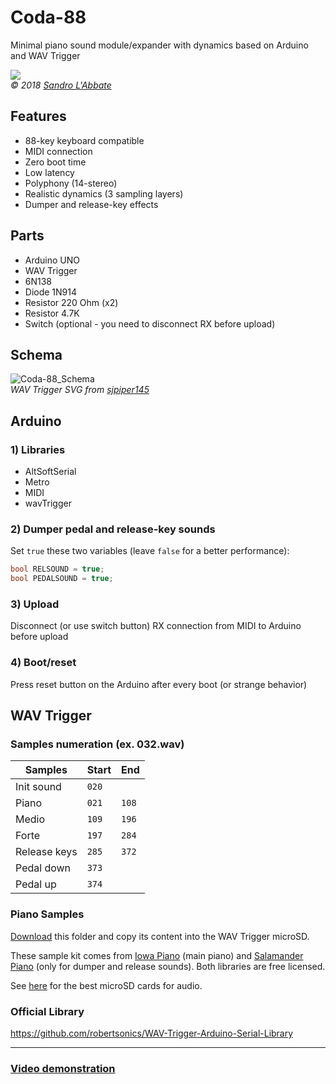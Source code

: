 # Coda-88

Minimal piano sound module/expander with dynamics based on Arduino and WAV Trigger

![](https://www.sandrolabbate.com/wp-content/uploads/2023/11/2018_coda_close.jpg) 
<br>
*© 2018 [Sandro L'Abbate](https://www.sandrolabbate.com "Sandro L'Abbate")*

## Features
- 88-key keyboard compatible
- MIDI connection
- Zero boot time
- Low latency 
- Polyphony (14-stereo)
- Realistic dynamics (3 sampling layers)
- Dumper and release-key effects

## Parts
- Arduino UNO
- WAV Trigger
- 6N138
- Diode 1N914
- Resistor 220 Ohm (x2) 
- Resistor 4.7K
- Switch (optional - you need to disconnect RX before upload)

## Schema
![Coda-88_Schema](https://github.com/sandrolab/Coda-88/blob/1e316c8b399025062a1382ba375b062ecdef1a1b/Schema.jpg "Coda-88_Schema")<br>
*WAV Trigger SVG from [sjpiper145](https://github.com/sjpiper145/Sparkfun_wavTrigger_SVG "sjpiper145")*

## Arduino

### 1) Libraries
- AltSoftSerial
- Metro
- MIDI
- wavTrigger

### 2) Dumper pedal and release-key sounds
Set `true` these two variables (leave `false` for a better performance):
```cpp
bool RELSOUND = true;
bool PEDALSOUND = true;
```
### 3) Upload
Disconnect (or use switch button) RX connection from MIDI to Arduino before upload

### 4) Boot/reset
Press reset button on the Arduino after every boot (or strange behavior)

## WAV Trigger

### Samples numeration (ex. 032.wav)
| Samples | Start | End |
| ------------ | ------------ | ------------ |
| Init sound | `020`  |   |
| Piano  | `021 `  | `108`  |
| Medio | `109`  | `196`  |
| Forte  | `197`  | `284`  |
| Release keys  | `285`  | `372` |
| Pedal down  | `373`  |   |
| Pedal up | `374`  |   |

### Piano Samples
[Download](https://bit.ly/Coda88_PianoSamples "Download") this folder and copy its content into the WAV Trigger microSD.

These sample kit comes from [Iowa Piano](https://theremin.music.uiowa.edu/MISpiano.html "Iowa Piano") (main piano) and [Salamander Piano](https://freepats.zenvoid.org/Piano/acoustic-grand-piano.html "Salamander Piano") (only for dumper and release sounds).
Both libraries are free licensed.

See [here](https://robertsonics.com/microsd-cards-for-audio/ "here") for the best microSD cards for audio.

### Official Library
https://github.com/robertsonics/WAV-Trigger-Arduino-Serial-Library

------------

### [Video demonstration](https://youtu.be/3IshDsRlHGw "Video demonstration")
